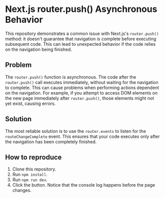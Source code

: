 # Next.js router.push() Asynchronous Behavior

This repository demonstrates a common issue with Next.js's `router.push()` method: it doesn't guarantee that navigation is complete before executing subsequent code. This can lead to unexpected behavior if the code relies on the navigation being finished.

## Problem

The `router.push()` function is asynchronous.  The code after the `router.push()` call executes immediately, without waiting for the navigation to complete. This can cause problems when performing actions dependent on the navigation. For example, if you attempt to access DOM elements on the new page immediately after `router.push()`, those elements might not yet exist, causing errors.

## Solution

The most reliable solution is to use the `router.events` to listen for the `routeChangeComplete` event. This ensures that your code executes only after the navigation has been completely finished.

## How to reproduce

1. Clone this repository.
2. Run `npm install`.
3. Run `npm run dev`.
4. Click the button. Notice that the console log happens before the page changes.
